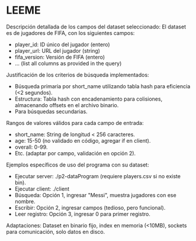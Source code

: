 # LEEME
Descripción detallada de los campos del dataset seleccionado:
El dataset es de jugadores de FIFA, con los siguientes campos:
- player_id: ID único del jugador (entero)
- player_url: URL del jugador (string)
- fifa_version: Versión de FIFA (entero)
- ... (list all columns as provided in the query)

Justificación de los criterios de búsqueda implementados:
- Búsqueda primaria por short_name utilizando tabla hash para eficiencia (<2 segundos).
- Estructura: Tabla hash con encadenamiento para colisiones, almacenando offsets en el archivo binario.
- Para búsquedas secundarias.

Rangos de valores válidos para cada campo de entrada:
- short_name: String de longitud < 256 caracteres.
- age: 15-50 (no validado en código, agregar if en client).
- overall: 0-99.
- Etc. (adaptar por campo, validación en opción 2).

Ejemplos específicos de uso del programa con su dataset:
- Ejecutar server: ./p2-dataProgram (requiere players.csv si no existe bin).
- Ejecutar client: ./client
- Búsqueda: Opción 1, ingresar "Messi", muestra jugadores con ese nombre.
- Escribir: Opción 2, ingresar campos (tedioso, pero funcional).
- Leer registro: Opción 3, ingresar 0 para primer registro.

Adaptaciones: Dataset en binario fijo, index en memoria (<10MB), sockets para comunicación, solo datos en disco.
